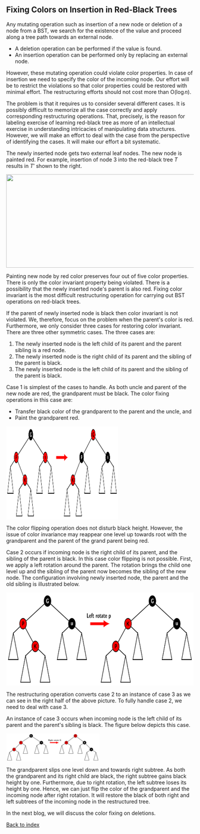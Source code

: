 ## Fixing Colors on Insertion in Red-Black Trees

Any mutating operation such as insertion of a new node or deletion of a node from a BST, we search for the existence of the value and proceed along a tree 
path towards an external node. 

- A deletion operation can be performed if the value is found.
- An insertion operation can be performed only by replacing an external node.

However, these mutating operation could violate color properties. In case of insertion we need to specify the color of the incoming node. Our effort 
will be to restrict the violations so that color properties could be restored with minimal effort. The restructuring efforts should not cost more than
O($\log n$). 

The problem is that it requires us to consider several different cases. It is possibly difficult to memorize all the case correctly and apply corresponding 
restructuring operations. That, precisely, is the reason for labeling exercise of learning red-black tree as more of an intellectual exercise in understanding
intricacies of manipulating data structures. However, we will make an effort to deal with the case from the perspective of identifying the cases. It will make 
our effort a bit systematic.

The newly inserted node gets two external leaf nodes. The new node is painted red. For example, insertion of
node 3 into the red-black tree $T$ results in $T'$ shown to the right. 
<p>
<img src="../images/redBlackNewInsertion.jpg" align="center" width="780" height="250">
</p>
Painting new node by red color preserves four out of five color properties. There is only the color invariant property being violated. There is a 
possibility that the newly inserted node's parent is also red. Fixing color invariant is the most difficult restructuring operation for carrying out BST 
operations on red-black trees. 

If the parent of newly inserted node is black then color invariant is not violated. We, therefore, focus on the problem when the parent's color is red. 
Furthermore, we only consider three cases for restoring color invariant. There are three other symmetric cases. The three cases are:  

1. The newly inserted node is the left child of its parent and the parent sibling is a red node. 
2. The newly inserted node is the right child of its parent and the sibling
of the parent is black. 
3. The newly inserted node is the left child of its parent and the sibling
of the parent is black. 

Case 1 is simplest of the cases to handle. As both uncle and parent of the new node are red, the grandparent must be black. The color fixing operations in
this case are:

- Transfer black color of the grandparent to the parent and the uncle, and 
- Paint the grandparent red. 

<p>
<img src="../images/case1colorInv.png" width="300" align="center" height="250">
</p>

The color flipping operation does not disturb black height. However, the issue of color invariance may reappear one level up towards root with the grandparent and the parent of the grand parent being red.  

Case 2 occurs if incoming node is the right child of its parent, and the sibling of the parent is black. In this case color flipping is not possible. 
First, we apply a left rotation around the parent. The rotation brings the child one level up and the sibling of the parent now becomes the sibling of 
the new node. The configuration involving newly inserted node, the parent and the old sibling is illustrated below.
<p>
<img src="../images/case2colorInv.png" align="center" height="250" width="790">
</p>

The restructuring operation converts case 2 to an instance of case 3 as we can
see in the right half of the above picture. To fully handle case 2, we need to deal with case 3. 

An instance of case 3 occurs when incoming node is the left child of its parent and the parent's sibling is black. The figure below depicts this case. 
<p>
<img src="../images/case3colorInv.png" align="center"  width="250" width="790">
</p>

The grandparent slips one level down and towards right subtree. As both the grandparent and its right child are black, the right subtree gains black 
height by one. Furthermore, due to right rotation, the left subtree loses its height by one. Hence, we can just flip the color of the grandparent and the 
incoming node after right rotation. It will restore the black of both right and left subtrees of the incoming node in the restructured tree.

In the next blog, we will discuss the color fixing on deletions.

[Back to index](../index.md)
